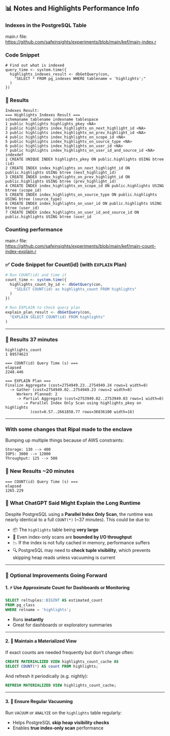 ## 📊 Notes and Highlights Performance Info 

### Indexes in the PostgreSQL Table 

main.r file: <https://github.com/safeinsights/experiments/blob/main/kef/main-index.r>

### Code Snippet
```
# Find out what is indexed 
query_time <- system.time({
  highlights_indexes_result <- dbGetQuery(con,
    "SELECT * FROM pg_indexes WHERE tablename = 'highlights';"
  )
})
```

### 🧾 Results

```
Indexes Result:
=== Highlights Indexes Result ===
schemaname tablename indexname tablespace
1 public highlights highlights_pkey <NA>
2 public highlights index_highlights_on_next_highlight_id <NA>
3 public highlights index_highlights_on_prev_highlight_id <NA>
4 public highlights index_highlights_on_scope_id <NA>
5 public highlights index_highlights_on_source_type <NA>
6 public highlights index_highlights_on_user_id <NA>
7 public highlights index_highlights_on_user_id_and_source_id <NA>
indexdef
1 CREATE UNIQUE INDEX highlights_pkey ON public.highlights USING btree (id)
2 CREATE INDEX index_highlights_on_next_highlight_id ON public.highlights USING btree (next_highlight_id)
3 CREATE INDEX index_highlights_on_prev_highlight_id ON public.highlights USING btree (prev_highlight_id)
4 CREATE INDEX index_highlights_on_scope_id ON public.highlights USING btree (scope_id)
5 CREATE INDEX index_highlights_on_source_type ON public.highlights USING btree (source_type)
6 CREATE INDEX index_highlights_on_user_id ON public.highlights USING btree (user_id)
7 CREATE INDEX index_highlights_on_user_id_and_source_id ON public.highlights USING btree (user_id
```
### Counting performance
main.r file: <https://github.com/safeinsights/experiments/blob/main/kef/main-count-index-explain.r>

### ✅ Code Snippet for Count(id) (with `EXPLAIN` Plan)

```r
# Run COUNT(id) and time it
count_time <- system.time({
  highlights_count_by_id <- dbGetQuery(con,
    "SELECT COUNT(id) as highlights_count FROM highlights"
  )
})

# Run EXPLAIN to check query plan
explain_plan_result <- dbGetQuery(con,
  "EXPLAIN SELECT COUNT(id) FROM highlights"
)
```

---

### 🧾 Results 37 minutes

```
highlights_count
1 89574623
```

```
=== COUNT(id) Query Time (s) ===
elapsed
2248.446
```

```
=== EXPLAIN Plan ===
Finalize Aggregate (cost=2754949.23..2754949.24 rows=1 width=8)
  -> Gather (cost=2754949.02..2754949.23 rows=2 width=8)
     Workers Planned: 2
     -> Partial Aggregate (cost=2753949.02..2753949.03 rows=1 width=8)
        -> Parallel Index Only Scan using highlights_pkey on highlights 
           (cost=0.57..2661858.77 rows=36836100 width=16)
```

---

### With some changes that Ripal made to the enclave

Bumping up multiple things because of AWS constraints:
```
Storage: 130 --> 400
IOPS: 3000 --> 12000
Throughput: 125 --> 500
```
### 🧾 New Results ~20 minutes

```
=== COUNT(id) Query Time (s) ===
elapsed
1265.229
```

### 💬 What ChatGPT Said Might Explain the Long Runtime

Despite PostgreSQL using a **Parallel Index Only Scan**, the runtime was nearly identical to a full `COUNT(*)` (~37 minutes). This could be due to:

- 📦 The `highlights` table being **very large**
- 🧠 Even index-only scans are **bounded by I/O throughput**
- 📉 If the index is not fully cached in memory, performance suffers
- 🔍 PostgreSQL may need to **check tuple visibility**, which prevents skipping heap reads unless vacuuming is current

---

### 🔁 Optional Improvements Going Forward

#### 1. ⚡ Use Approximate Count for Dashboards or Monitoring

```sql
SELECT reltuples::BIGINT AS estimated_count 
FROM pg_class 
WHERE relname = 'highlights';
```

- Runs **instantly**
- Great for dashboards or exploratory summaries

---

#### 2. 🧱 Maintain a Materialized View

If exact counts are needed frequently but don't change often:

```sql
CREATE MATERIALIZED VIEW highlights_count_cache AS
SELECT COUNT(*) AS count FROM highlights;
```

And refresh it periodically (e.g. nightly):

```sql
REFRESH MATERIALIZED VIEW highlights_count_cache;
```

---

#### 3. 🧹 Ensure Regular Vacuuming

Run `VACUUM` or `ANALYZE` on the `highlights` table regularly:

- Helps PostgreSQL **skip heap visibility checks**
- Enables **true index-only scan** performance
